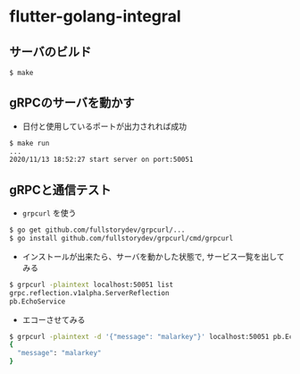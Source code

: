 # flutter-golang-integral

## サーバのビルド

```sh
$ make
```

## gRPCのサーバを動かす

- 日付と使用しているポートが出力されれば成功

```sh
$ make run
...
2020/11/13 18:52:27 start server on port:50051
```

## gRPCと通信テスト

- `grpcurl` を使う

```sh
$ go get github.com/fullstorydev/grpcurl/...
$ go install github.com/fullstorydev/grpcurl/cmd/grpcurl
```

- インストールが出来たら、サーバを動かした状態で, サービス一覧を出してみる

```sh
$ grpcurl -plaintext localhost:50051 list
grpc.reflection.v1alpha.ServerReflection
pb.EchoService
```

- エコーさせてみる

```sh
$ grpcurl -plaintext -d '{"message": "malarkey"}' localhost:50051 pb.EchoService/Echo
{
  "message": "malarkey"
}
```
